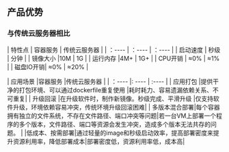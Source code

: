 ## 产品优势
### 与传统云服务器相比
| 特性点     | 容器服务     | 传统云服务器     |
| ：---- | ：---- | ：---- |
| 启动速度 | 秒级     | 分钟     |
| 镜像大小 |10M      |	1G      |
| 运行内存 |4M+      |  1G+   |
| CPU开销  | ≈0%     |  ≈1%  |
| 磁盘IO开销| ≈0%    |  ≈20%    |


| 应用场景     |容器服务      |传统云服务器      |
| ：---- |: ---- | :---- |
| 应用打包 |提供干净的打包环境、可以通过dockerfile重复使用 |耗时耗力、容易遗漏依赖关系、不可重复|
| 升级回滚 |在升级软件时，制作新镜像。秒级完成、平滑升级   |仅支持软件升级，环境依赖容易冲突，传统环境升级回滚困难|
| 多版本混合部署|每个容器拥有独立的文件系统，不存在文件路径、端口冲突等问题|若一台VM上部署一个程序的多个版本，文件路径、端口等资源会发生冲突，造成多个版本无法共存的问题。 |
|低成本、按需部署|通过轻量的image和秒级启动效率，提高部署密度来提升资源利用率，降低部署成本|部署密度低，资源利用率低，成本高|
